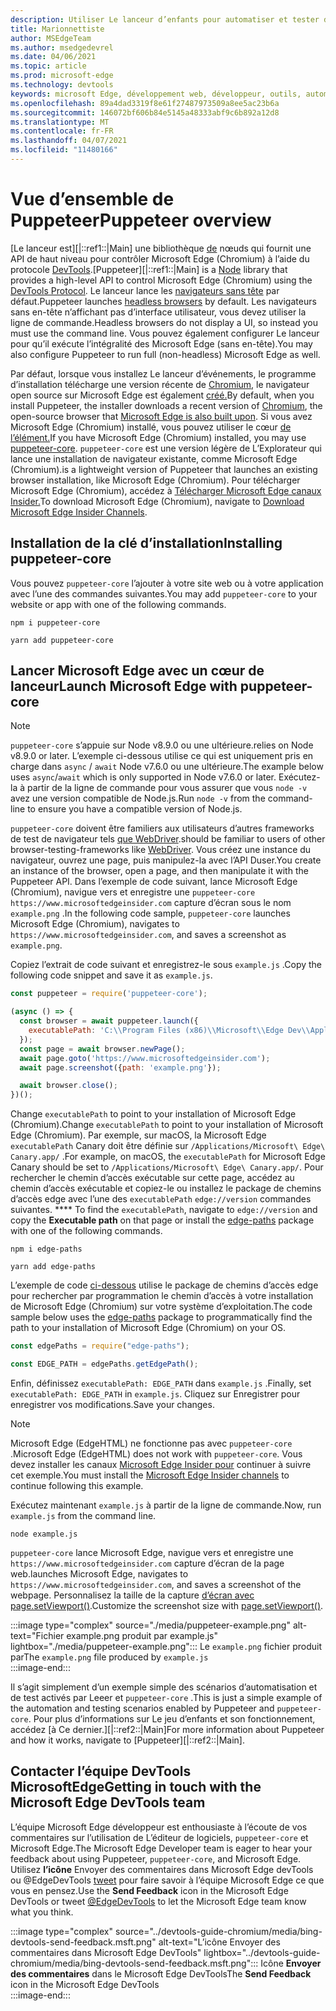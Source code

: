 ```yaml
---
description: Utiliser Le lanceur d’enfants pour automatiser et tester dans Microsoft Edge
title: Marionnettiste
author: MSEdgeTeam
ms.author: msedgedevrel
ms.date: 04/06/2021
ms.topic: article
ms.prod: microsoft-edge
ms.technology: devtools
keywords: microsoft Edge, développement web, développeur, outils, automatisation, test
ms.openlocfilehash: 89a4dad3319f8e61f27487973509a8ee5ac23b6a
ms.sourcegitcommit: 146072bf606b84e5145a48333abf9c6b892a12d8
ms.translationtype: MT
ms.contentlocale: fr-FR
ms.lasthandoff: 04/07/2021
ms.locfileid: "11480166"
---
```

# <a name="puppeteer-overview"></a><span data-ttu-id="017c5-104">Vue d’ensemble de Puppeteer</span><span class="sxs-lookup"><span data-stu-id="017c5-104">Puppeteer overview</span></span>  

<span data-ttu-id="017c5-105">[Le lanceur est][|::ref1::|Main] une bibliothèque [de][NodejsMain] nœuds qui fournit une API de haut niveau pour contrôler Microsoft Edge \(Chromium\) à l’aide du protocole [DevTools][GithubChromedevtoolsProtocol].</span><span class="sxs-lookup"><span data-stu-id="017c5-105">[Puppeteer][|::ref1::|Main] is a [Node][NodejsMain] library that provides a high-level API to control Microsoft Edge \(Chromium\) using the [DevTools Protocol][GithubChromedevtoolsProtocol].</span></span>  <span data-ttu-id="017c5-106">Le lanceur lance les [navigateurs sans tête][WikiHeadlessBrowser] par défaut.</span><span class="sxs-lookup"><span data-stu-id="017c5-106">Puppeteer launches [headless browsers][WikiHeadlessBrowser] by default.</span></span>  <span data-ttu-id="017c5-107">Les navigateurs sans en-tête n’affichant pas d’interface utilisateur, vous devez utiliser la ligne de commande.</span><span class="sxs-lookup"><span data-stu-id="017c5-107">Headless browsers do not display a UI, so instead you must use the command line.</span></span>  <span data-ttu-id="017c5-108">Vous pouvez également configurer Le lanceur pour qu’il exécute l’intégralité des Microsoft Edge \(sans en-tête\).</span><span class="sxs-lookup"><span data-stu-id="017c5-108">You may also configure Puppeteer to run full \(non-headless\) Microsoft Edge as well.</span></span>  

<span data-ttu-id="017c5-109">Par défaut, lorsque vous installez Le lanceur d’événements, le programme d’installation télécharge une version récente de [Chromium][ChromiumHome], le navigateur open source sur Microsoft Edge est également [créé.][MicrosoftBlogsWindowsExperience20181206]</span><span class="sxs-lookup"><span data-stu-id="017c5-109">By default, when you install Puppeteer, the installer downloads a recent version of [Chromium][ChromiumHome], the open-source browser that [Microsoft Edge is also built upon][MicrosoftBlogsWindowsExperience20181206].</span></span>  <span data-ttu-id="017c5-110">Si vous avez Microsoft Edge \(Chromium\) installé, vous pouvez utiliser le cœur [de l’élément.][PuppeteerApivscore]</span><span class="sxs-lookup"><span data-stu-id="017c5-110">If you have Microsoft Edge \(Chromium\) installed, you may use [puppeteer-core][PuppeteerApivscore].</span></span>  `puppeteer-core` <span data-ttu-id="017c5-111">est une version légère de L’Explorateur qui lance une installation de navigateur existante, comme Microsoft Edge \(Chromium\).</span><span class="sxs-lookup"><span data-stu-id="017c5-111">is a lightweight version of Puppeteer that launches an existing browser installation, like Microsoft Edge \(Chromium\).</span></span>  <span data-ttu-id="017c5-112">Pour télécharger Microsoft Edge \(Chromium\), accédez à [Télécharger Microsoft Edge canaux Insider.][MicrosoftedgeinsiderDownload]</span><span class="sxs-lookup"><span data-stu-id="017c5-112">To download Microsoft Edge \(Chromium\), navigate to [Download Microsoft Edge Insider Channels][MicrosoftedgeinsiderDownload].</span></span>  

## <a name="installing-puppeteer-core"></a><span data-ttu-id="017c5-113">Installation de la clé d’installation</span><span class="sxs-lookup"><span data-stu-id="017c5-113">Installing puppeteer-core</span></span>  

<span data-ttu-id="017c5-114">Vous pouvez `puppeteer-core` l’ajouter à votre site web ou à votre application avec l’une des commandes suivantes.</span><span class="sxs-lookup"><span data-stu-id="017c5-114">You may add `puppeteer-core` to your website or app with one of the following commands.</span></span>  

```shell
npm i puppeteer-core
```  

```shell
yarn add puppeteer-core
```  

## <a name="launch-microsoft-edge-with-puppeteer-core"></a><span data-ttu-id="017c5-115">Lancer Microsoft Edge avec un cœur de lanceur</span><span class="sxs-lookup"><span data-stu-id="017c5-115">Launch Microsoft Edge with puppeteer-core</span></span>  

> [!NOTE]
> `puppeteer-core` <span data-ttu-id="017c5-116">s’appuie sur Node v8.9.0 ou une ultérieure.</span><span class="sxs-lookup"><span data-stu-id="017c5-116">relies on Node v8.9.0 or later.</span></span>  <span data-ttu-id="017c5-117">L’exemple ci-dessous utilise ce qui est uniquement pris en charge dans `async` / `await` Node v7.6.0 ou une ultérieure.</span><span class="sxs-lookup"><span data-stu-id="017c5-117">The example below uses `async`/`await` which is only supported in Node v7.6.0 or later.</span></span>  <span data-ttu-id="017c5-118">Exécutez-la à partir de la ligne de commande pour vous assurer que vous `node -v` avez une version compatible de Node.js.</span><span class="sxs-lookup"><span data-stu-id="017c5-118">Run `node -v` from the command-line to ensure you have a compatible version of Node.js.</span></span>  

`puppeteer-core` <span data-ttu-id="017c5-119">doivent être familiers aux utilisateurs d’autres frameworks de test de navigateur tels [que WebDriver][WebdriverChromiumMain].</span><span class="sxs-lookup"><span data-stu-id="017c5-119">should be familiar to users of other browser-testing-frameworks like [WebDriver][WebdriverChromiumMain].</span></span>  <span data-ttu-id="017c5-120">Vous créez une instance du navigateur, ouvrez une page, puis manipulez-la avec l’API Duser.</span><span class="sxs-lookup"><span data-stu-id="017c5-120">You create an instance of the browser, open a page, and then manipulate it with the Puppeteer API.</span></span>  <span data-ttu-id="017c5-121">Dans l’exemple de code suivant, lance Microsoft Edge \(Chromium\), navigue vers et enregistre une `puppeteer-core` `https://www.microsoftedgeinsider.com` capture d’écran sous le nom `example.png` .</span><span class="sxs-lookup"><span data-stu-id="017c5-121">In the following code sample, `puppeteer-core` launches Microsoft Edge \(Chromium\), navigates to `https://www.microsoftedgeinsider.com`, and saves a screenshot as `example.png`.</span></span>  

<span data-ttu-id="017c5-122">Copiez l’extrait de code suivant et enregistrez-le sous `example.js` .</span><span class="sxs-lookup"><span data-stu-id="017c5-122">Copy the following code snippet and save it as `example.js`.</span></span>  

```javascript
const puppeteer = require('puppeteer-core');

(async () => {
  const browser = await puppeteer.launch({
    executablePath: 'C:\\Program Files (x86)\\Microsoft\\Edge Dev\\Application\\msedge.exe'
  });
  const page = await browser.newPage();
  await page.goto('https://www.microsoftedgeinsider.com');
  await page.screenshot({path: 'example.png'});

  await browser.close();
})();
```  

<span data-ttu-id="017c5-123">Change `executablePath` to point to your installation of Microsoft Edge \(Chromium\).</span><span class="sxs-lookup"><span data-stu-id="017c5-123">Change `executablePath` to point to your installation of Microsoft Edge \(Chromium\).</span></span>  <span data-ttu-id="017c5-124">Par exemple, sur macOS, la Microsoft Edge `executablePath` Canary doit être définie sur `/Applications/Microsoft\ Edge\ Canary.app/` .</span><span class="sxs-lookup"><span data-stu-id="017c5-124">For example, on macOS, the `executablePath` for Microsoft Edge Canary should be set to `/Applications/Microsoft\ Edge\ Canary.app/`.</span></span>  <span data-ttu-id="017c5-125">Pour rechercher le chemin d’accès exécutable sur cette page, accédez au chemin d’accès exécutable et copiez-le ou installez le package de chemins d’accès edge avec l’une des `executablePath` `edge://version` commandes suivantes. \*\*\*\* [][npmEdgePaths]</span><span class="sxs-lookup"><span data-stu-id="017c5-125">To find the `executablePath`, navigate to `edge://version` and copy the **Executable path** on that page or install the [edge-paths][npmEdgePaths] package with one of the following commands.</span></span>  

```shell
npm i edge-paths
```  

```shell
yarn add edge-paths
```  
 
<span data-ttu-id="017c5-126">L’exemple de code [ci-dessous][npmEdgePaths] utilise le package de chemins d’accès edge pour rechercher par programmation le chemin d’accès à votre installation de Microsoft Edge \(Chromium\) sur votre système d’exploitation.</span><span class="sxs-lookup"><span data-stu-id="017c5-126">The code sample below uses the [edge-paths][npmEdgePaths] package to programmatically find the path to your installation of Microsoft Edge \(Chromium\) on your OS.</span></span>

```javascript
const edgePaths = require("edge-paths");

const EDGE_PATH = edgePaths.getEdgePath();
```

<span data-ttu-id="017c5-127">Enfin, définissez `executablePath: EDGE_PATH` dans `example.js` .</span><span class="sxs-lookup"><span data-stu-id="017c5-127">Finally, set `executablePath: EDGE_PATH` in `example.js`.</span></span>  <span data-ttu-id="017c5-128">Cliquez sur Enregistrer pour enregistrer vos modifications.</span><span class="sxs-lookup"><span data-stu-id="017c5-128">Save your changes.</span></span>  

> [!NOTE]
> <span data-ttu-id="017c5-129">Microsoft Edge \(EdgeHTML\) ne fonctionne pas avec `puppeteer-core` .</span><span class="sxs-lookup"><span data-stu-id="017c5-129">Microsoft Edge \(EdgeHTML\) does not work with `puppeteer-core`.</span></span>  <span data-ttu-id="017c5-130">Vous devez installer les canaux [Microsoft Edge Insider pour][MicrosoftedgeinsiderDownload] continuer à suivre cet exemple.</span><span class="sxs-lookup"><span data-stu-id="017c5-130">You must install the [Microsoft Edge Insider channels][MicrosoftedgeinsiderDownload] to continue following this example.</span></span>  

<span data-ttu-id="017c5-131">Exécutez maintenant `example.js` à partir de la ligne de commande.</span><span class="sxs-lookup"><span data-stu-id="017c5-131">Now, run `example.js` from the command line.</span></span>  

```shell
node example.js
```  

`puppeteer-core` <span data-ttu-id="017c5-132">lance Microsoft Edge, navigue vers et enregistre une `https://www.microsoftedgeinsider.com` capture d’écran de la page web.</span><span class="sxs-lookup"><span data-stu-id="017c5-132">launches Microsoft Edge, navigates to `https://www.microsoftedgeinsider.com`, and saves a screenshot of the webpage.</span></span>  <span data-ttu-id="017c5-133">Personnalisez la taille de la capture [d’écran avec page.setViewport()][PuppeteerApipagesetviewport].</span><span class="sxs-lookup"><span data-stu-id="017c5-133">Customize the screenshot size with [page.setViewport()][PuppeteerApipagesetviewport].</span></span>  

:::image type="complex" source="./media/puppeteer-example.png" alt-text="Fichier example.png produit par example.js" lightbox="./media/puppeteer-example.png":::
   <span data-ttu-id="017c5-135">Le `example.png` fichier produit par</span><span class="sxs-lookup"><span data-stu-id="017c5-135">The `example.png` file produced by</span></span> `example.js`  
:::image-end:::  

<span data-ttu-id="017c5-136">Il s’agit simplement d’un exemple simple des scénarios d’automatisation et de test activés par Leeer et `puppeteer-core` .</span><span class="sxs-lookup"><span data-stu-id="017c5-136">This is just a simple example of the automation and testing scenarios enabled by Puppeteer and `puppeteer-core`.</span></span>  <span data-ttu-id="017c5-137">Pour plus d’informations sur Le jeu d’enfants et son fonctionnement, accédez [à Ce dernier.][|::ref2::|Main]</span><span class="sxs-lookup"><span data-stu-id="017c5-137">For more information about Puppeteer and how it works, navigate to [Puppeteer][|::ref2::|Main].</span></span>  

## <a name="getting-in-touch-with-the-microsoft-edge-devtools-team"></a><span data-ttu-id="017c5-138">Contacter l’équipe DevTools MicrosoftEdge</span><span class="sxs-lookup"><span data-stu-id="017c5-138">Getting in touch with the Microsoft Edge DevTools team</span></span>  

<span data-ttu-id="017c5-139">L’équipe Microsoft Edge développeur est enthousiaste à l’écoute de vos commentaires sur l’utilisation de L’éditeur de logiciels, `puppeteer-core` et Microsoft Edge.</span><span class="sxs-lookup"><span data-stu-id="017c5-139">The Microsoft Edge Developer team is eager to hear your feedback about using Puppeteer, `puppeteer-core`, and Microsoft Edge.</span></span>  <span data-ttu-id="017c5-140">Utilisez **l’icône** Envoyer des commentaires dans Microsoft Edge devTools ou @EdgeDevTools [tweet][TwitterIntentTweetEdgedevtools] pour faire savoir à l’équipe Microsoft Edge ce que vous en pensez.</span><span class="sxs-lookup"><span data-stu-id="017c5-140">Use the **Send Feedback** icon in the Microsoft Edge DevTools or tweet [@EdgeDevTools][TwitterIntentTweetEdgedevtools] to let the Microsoft Edge team know what you think.</span></span>  

:::image type="complex" source="../devtools-guide-chromium/media/bing-devtools-send-feedback.msft.png" alt-text="L’icône Envoyer des commentaires dans Microsoft Edge DevTools" lightbox="../devtools-guide-chromium/media/bing-devtools-send-feedback.msft.png":::
   <span data-ttu-id="017c5-142">Icône **Envoyer des commentaires** dans le Microsoft Edge DevTools</span><span class="sxs-lookup"><span data-stu-id="017c5-142">The **Send Feedback** icon in the Microsoft Edge DevTools</span></span>  
:::image-end:::  

<!--## See also  

*   [WebDriver (Chromium)][WebdriverChromiumMain]  
*   [WebDriver (EdgeHTML)][ArchiveMicrosoftEdgeLegacyDeveloperWebdriverIndex]  
*   [Chrome DevTools Protocol Viewer on GitHub][GithubChromedevtoolsProtocol]  
*   [Microsoft Edge:  Making the web better through more open source collaboration on Microsoft Experience Blog][MicrosoftBlogsWindowsExperience20181206]  
*   [Download Microsoft Edge Insider Channels][MicrosoftedgeinsiderDownload]  
*   [Chromium on The Chromium Projects][ChromiumHome]  
*   [Node.js][NodejsMain]  
*   [Puppeteer][PuppeteerMain]  
*   [puppeteer vs. puppeteer-core][PuppeteerApivscore]  
*   [page.setViewport() on Puppeteer][PuppeteerApipagesetviewport]  
*   [Headless browser on Wikipedia][WikiHeadlessBrowser]  -->  

<!-- links -->  

[WebdriverChromiumMain]: ../webdriver-chromium/index.md "WebDriver (Chromium) | Documents Microsoft"  

<!--  [ArchiveMicrosoftEdgeLegacyDeveloperWebdriverIndex]: /archive/microsoft-edge/legacy/developer/webdriver/index "WebDriver (EdgeHTML) | Microsoft Docs"  -->  

[GithubChromedevtoolsProtocol]: https://chromedevtools.github.io/devtools-protocol "Visionneuse de protocole Chrome DevTools | GitHub"  

[MicrosoftBlogsWindowsExperience20181206]: https://blogs.windows.com/windowsexperience/2018/12/06/microsoft-edge-making-the-web-better-through-more-open-source-collaboration "Microsoft Edge : améliorer le web grâce à des outils de collaboration open source | Blog sur l’expérience Microsoft"  

[MicrosoftedgeinsiderDownload]: https://www.microsoftedgeinsider.com/download "Télécharger les canaux Microsoft Edge Insider"  

[ChromiumHome]: https://www.chromium.org/Home "Chromium | Projets Chromium de projet"  

[NodejsMain]: https://nodejs.org "Node.js"  

[npmEdgePaths]: https://www.npmjs.com/package/edge-paths "Chemins d'| npm"  

[PuppeteerMain]: https://pptr.dev "Resaisie"  
[PuppeteerApivscore]: https://pptr.dev/#?product=Puppeteer&version=v2.0.0&show=api-puppeteer-vs-puppeteer-core "plus de personnes que d’autres | Resaisie"  
[PuppeteerApipagesetviewport]: https://pptr.dev/#?product=Puppeteer&version=v2.0.0&show=api-pagesetviewportviewport "page.setViewport(viewport) | Resaisie"  

[TwitterIntentTweetEdgedevtools]: https://twitter.com/intent/tweet?text=@EdgeDevTools "@EdgeDevTools - Publier un tweet | Twitter"  

[WikiHeadlessBrowser]: https://en.wikipedia.org/wiki/Headless_browser "Navigateur sans | Wikipedia"  
